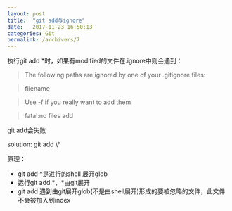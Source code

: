 ```yaml
---
layout: post
title:  "git add与ignore"
date:   2017-11-23 16:50:13
categories: Git
permalink: /archivers/7
---
```


执行git add *时，如果有modified的文件在.ignore中则会遇到：
> The following paths are ignored by one of your .gitignore files:

> filename

> Use -f if you really want to add them

> fatal:no files add

git add会失败

solution:
git add \\*

原理：
* git add *是进行的shell 展开glob
* 运行git add \*，\*由git展开
* git add 遇到由git展开glob(不是由shell展开)形成的要被忽略的文件，此文件不会被加入到index
